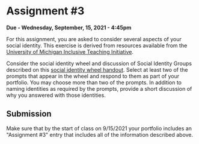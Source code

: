 Assignment #3
=============

**Due - Wednesday, September, 15, 2021 - 4:45pm**

For this assignment, you are asked to consider several aspects of your social identity. This exercise is derived from resources available from the [University of Michigan Inclusive Teaching Initiative](https://sites.lsa.umich.edu/inclusive-teaching/).

Consider the social identity wheel and discussion of Social Identity Groups described on this [social identity wheel handout](https://drive.google.com/file/d/1w7yo6ljyS0pnvEO-BOrE7Aohmaa9n5Jf/view). Select at least two of the prompts that appear in the wheel and respond to them as part of your portfolio. You may choose more than two of the prompts. In addition to naming identities as required by the prompts, provide a short discussion of why you answered with those identities.

## Submission

Make sure that by the start of class on 9/15/2021 your portfolio includes an "Assignment #3" entry that includes all of the information described above.


